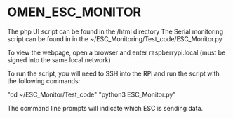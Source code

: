 # OMEN_ESC_MONITOR
The php UI script can be found in the /html directory
The Serial monitoring script can be found in in the ~/ESC_Monitoring/Test_code/ESC_Monitor.py

To view the webpage, open a browser and enter raspberrypi.local (must be signed into the same local network)

To run the script, you will need to SSH into the RPi and run the script with the following commands:

"cd ~/ESC_Monitor/Test_code"
"python3 ESC_Monitor.py"

The command line prompts will indicate which ESC is sending data.
